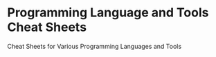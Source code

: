# Programming Language and Tools Cheat Sheets
Cheat Sheets for Various Programming Languages and Tools
